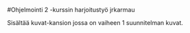 #Ohjelmointi 2 -kurssin harjoitustyö jrkarmau

 Sisältää kuvat-kansion jossa on vaiheen 1 suunnitelman kuvat.